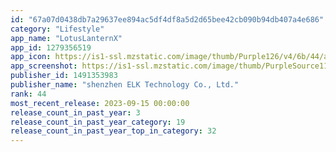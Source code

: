 ```yaml
---
id: "67a07d0438db7a29637ee894ac5df4df8a5d2d65bee42cb090b94db407a4e686"
category: "Lifestyle"
app_name: "LotusLanternX"
app_id: 1279356519
app_icon: https://is1-ssl.mzstatic.com/image/thumb/Purple126/v4/6b/44/a1/6b44a119-6577-81e9-76f8-5349ca418e95/LotusLantern-1x_U007emarketing-0-5-0-0-85-220.jpeg/1024x1024bb.png
app_screenshot: https://is1-ssl.mzstatic.com/image/thumb/PurpleSource113/v4/ac/07/30/ac0730cb-266f-5319-92bb-3551be200526/be2ad027-ccc1-474a-bf7c-da62bd9ebb39_Simulator_Screen_Shot_-_iPhone_11_Pro_Max_-_2020-06-19_at_10.43.31.png/1242x2688bb.png
publisher_id: 1491353983
publisher_name: "shenzhen ELK Technology Co., Ltd."
rank: 44
most_recent_release: 2023-09-15 00:00:00
release_count_in_past_year: 3
release_count_in_past_year_category: 19
release_count_in_past_year_top_in_category: 32
---
```

